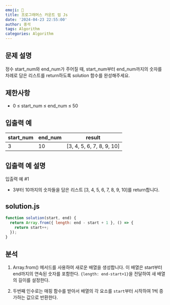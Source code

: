```yaml
---
emoji: 🔎
title: 프로그래머스 카운트 업 Js
date: '2024-04-23 22:55:00'
author: 중석
tags: Algorithm
categories: Algorithm
---
```


## 문제 설명

정수 start_num와 end_num가 주어질 때, start_num부터 end_num까지의 숫자를 차례로 담은 리스트를 return하도록 solution 함수를 완성해주세요.

## 제한사항

- 0 ≤ start_num ≤ end_num ≤ 50

## 입출력 예

| start_num | end_num | result                    |
| --------- | ------- | ------------------------- |
| 3         | 10      | [3, 4, 5, 6, 7, 8, 9, 10] |

## 입출력 예 설명

입출력 예 #1

- 3부터 10까지의 숫자들을 담은 리스트 [3, 4, 5, 6, 7, 8, 9, 10]를 return합니다.

## solution.js

```js
function solution(start, end) {
  return Array.from({ length: end - start + 1 }, () => {
    return start++;
  });
}
```

## 분석

1. Array.from() 메서드를 사용하여 새로운 배열을 생성합니다. 이 배열은 start부터 end까지의 연속된 숫자를 포함한다. `{length: end-start+1}`을 전달하여 새 배열의 길이를 설정한다.

2. 두번째 인수로는 매핑 함수를 받아서 배열의 각 요소를 `start`부터 시작하여 1씩 증가하는 값으로 반환한다.

```toc

```
